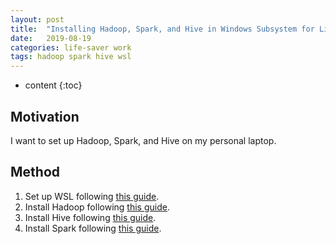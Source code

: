 ```yaml
---
layout: post
title:  "Installing Hadoop, Spark, and Hive in Windows Subsystem for Linux (WSL)"
date:   2019-08-19
categories: life-saver work
tags: hadoop spark hive wsl
---
```


* content
{:toc}

## Motivation

I want to set up Hadoop, Spark, and Hive on my personal laptop.



## Method

1. Set up WSL following [this guide](https://docs.microsoft.com/en-us/windows/wsl/install-win10).
2. Install Hadoop following [this guide](https://kontext.tech/docs/DataAndBusinessIntelligence/p/install-hadoop-320-on-windows-10-using-windows-subsystem-for-linux-wsl).
3. Install Hive following [this guide](https://kontext.tech/docs/DataAndBusinessIntelligence/p/apache-hive-311-installation-on-windows-10-using-windows-subsystem-for-linux).
4. Install Spark following [this guide](https://kontext.tech/docs/DataAndBusinessIntelligence/p/apache-spark-243-installation-on-windows-10-using-windows-subsystem-for-linux).